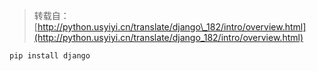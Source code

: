 > 转载自：[http://python.usyiyi.cn/translate/django\_182/intro/overview.html](http://python.usyiyi.cn/translate/django_182/intro/overview.html)

```
pip install django
```





